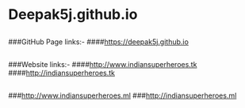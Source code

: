 # Deepak5j.github.io
##

###GitHub Page links:-
####https://deepak5j.github.io

##

###Website links:-
####http://www.indiansuperheroes.tk
####http://indiansuperheroes.tk

##

###http://www.indiansuperheroes.ml
###http://indiansuperheroes.ml
